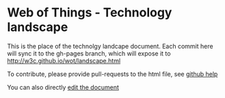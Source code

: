 # Web of Things - Technology landscape

This is the place of the technolgy landcape document. 
Each commit here will sync it to the gh-pages branch, which will expose it to http://w3c.github.io/wot/landscape.html

To contribute, please provide pull-requests to the html file, see [github help](https://help.github.com/articles/using-pull-requests/)

You can also directly [edit the document](https://github.com/w3c/wot/edit/master/tech-landscape/landscape.html)
